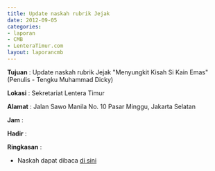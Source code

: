 ```yaml
---
title: Update naskah rubrik Jejak
date: 2012-09-05
categories:
- laporan
- CMB
- LenteraTimur.com
layout: laporancmb
---
```


**Tujuan** : Update naskah rubrik Jejak "Menyungkit Kisah Si Kain Emas" (Penulis - Tengku Muhammad Dicky)

**Lokasi** : Sekretariat Lentera Timur 

**Alamat** : Jalan Sawo Manila No. 10 Pasar Minggu, Jakarta Selatan

**Jam** : 

**Hadir** :  


**Ringkasan** : 
* Naskah dapat dibaca [di sini](http://www.lenteratimur.com/2012/09/menyungkit-kisah-si-kain-emas/)
